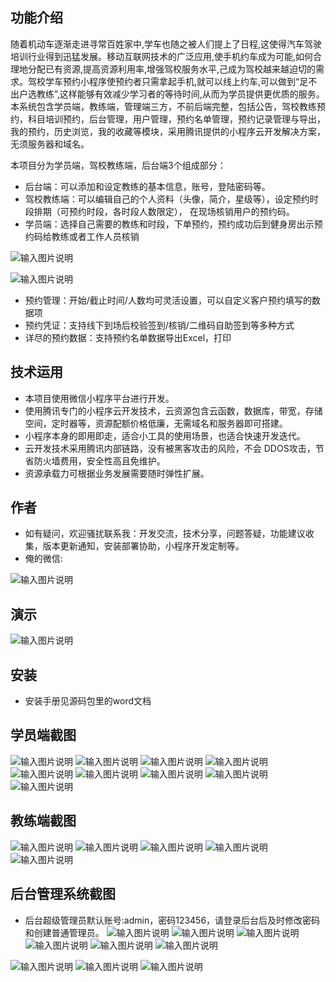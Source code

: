 ## 功能介绍 
 
随着机动车逐渐走进寻常百姓家中,学车也随之被人们提上了日程,这使得汽车驾驶培训行业得到迅猛发展。移动互联网技术的广泛应用,使手机约车成为可能,如何合理地分配已有资源,提高资源利用率,增强驾校服务水平,己成为驾校越来越迫切的需求。驾校学车预约小程序使预约者只需拿起手机,就可以线上约车,可以做到“足不出户选教练”,这样能够有效减少学习者的等待时间,从而为学员提供更优质的服务。
本系统包含学员端，教练端，管理端三方，不前后端完整，包括公告，驾校教练预约，科目培训预约，后台管理，用户管理，预约名单管理，预约记录管理与导出，我的预约，历史浏览，我的收藏等模块，采用腾讯提供的小程序云开发解决方案，无须服务器和域名。

本项目分为学员端，驾校教练端，后台端3个组成部分：
- 后台端：可以添加和设定教练的基本信息，账号，登陆密码等。
- 驾校教练端：可以编辑自己的个人资料（头像，简介，星级等），设定预约时段排期（可预约时段，各时段人数限定）， 在现场核销用户的预约码。
- 学员端：选择自己需要的教练和时段，下单预约，预约成功后到健身房出示预约码给教练或者工作人员核销

![输入图片说明](demo/f75416115577ff6e13e3d325c870124.png)

![输入图片说明](demo/%E9%A9%BE%E6%A0%A1%20(2).jpg)

- 预约管理：开始/截止时间/人数均可灵活设置，可以自定义客户预约填写的数据项
- 预约凭证：支持线下到场后校验签到/核销/二维码自助签到等多种方式
- 详尽的预约数据：支持预约名单数据导出Excel，打印


## 技术运用
- 本项目使用微信小程序平台进行开发。
- 使用腾讯专门的小程序云开发技术，云资源包含云函数，数据库，带宽，存储空间，定时器等，资源配额价格低廉，无需域名和服务器即可搭建。
- 小程序本身的即用即走，适合小工具的使用场景，也适合快速开发迭代。
- 云开发技术采用腾讯内部链路，没有被黑客攻击的风险，不会 DDOS攻击，节省防火墙费用，安全性高且免维护。
- 资源承载力可根据业务发展需要随时弹性扩展。  



## 作者
- 如有疑问，欢迎骚扰联系我：开发交流，技术分享，问题答疑，功能建议收集，版本更新通知，安装部署协助，小程序开发定制等。
- 俺的微信: 

 ![输入图片说明](demo/2.png)



## 演示 
 ![输入图片说明](demo/%E4%BA%8C%E7%BB%B4%E7%A0%81.png)

## 安装

- 安装手册见源码包里的word文档




## 学员端截图
 ![输入图片说明](demo/1%E9%A6%96%E9%A1%B5.png)
![输入图片说明](demo/2%E6%95%99%E7%BB%83%E5%88%97%E8%A1%A8.png)
![输入图片说明](demo/3%E6%95%99%E7%BB%83%E6%8E%92%E6%9C%9F.png)
![输入图片说明](demo/4%E9%A2%84%E7%BA%A6%E6%88%90%E5%8A%9F.png)
![输入图片说明](demo/5%E6%88%91%E7%9A%84%E9%A2%84%E7%BA%A6%E8%AE%B0%E5%BD%95.png)
![输入图片说明](demo/6%E6%88%91%E7%9A%84%E9%A2%84%E7%BA%A6%E8%AF%A6%E6%83%85.png)
![输入图片说明](demo/7%E9%A9%BE%E8%80%83%E6%8A%A5%E5%90%8D.png)
![输入图片说明](demo/8%E7%A7%91%E7%9B%AE%E9%A2%84%E7%BA%A6.png)
![输入图片说明](demo/9%E4%B8%AA%E4%BA%BA%E4%B8%AD%E5%BF%83.png)

## 教练端截图

![输入图片说明](demo/32%E6%95%99%E7%BB%83-%E7%99%BB%E9%99%86.png)
![输入图片说明](demo/33%E6%95%99%E7%BB%83-%E9%A6%96%E9%A1%B5.png)
![输入图片说明](demo/34%E6%95%99%E7%BB%83-%E5%90%8D%E5%8D%95.png)
![输入图片说明](demo/35%E6%95%99%E7%BB%83-%E6%A0%B8%E9%94%80.png)
![输入图片说明](demo/37%E6%95%99%E7%BB%83-%E8%AE%BE%E5%AE%9A.png)


## 后台管理系统截图 
- 后台超级管理员默认账号:admin，密码123456，请登录后台后及时修改密码和创建普通管理员。
![输入图片说明](demo/99%E5%90%8E%E5%8F%B0-%E9%A6%96%E9%A1%B5.png)
![输入图片说明](demo/101%E5%90%8E%E5%8F%B0-%E9%A2%84%E7%BA%A6%E7%AE%A1%E7%90%86.png)
![输入图片说明](demo/102%E5%90%8E%E5%8F%B0-%E9%A2%84%E7%BA%A6.png)
![输入图片说明](demo/104%E5%90%8E%E5%8F%B0-%E9%A2%84%E7%BA%A6%E5%90%8D%E5%8D%95%E6%B1%87%E6%80%BB.png)
![输入图片说明](demo/105%E5%90%8E%E5%8F%B0-%E9%A2%84%E7%BA%A6%E8%AE%BE%E5%AE%9A.png)
![输入图片说明](demo/106%E5%90%8E%E5%8F%B0-%E9%A2%84%E7%BA%A6%E6%97%B6%E6%AE%B5.png)

![输入图片说明](demo/110%E5%90%8E%E5%8F%B0-%E6%8A%A5%E5%90%8D%E7%AE%A1%E7%90%86.png)
![输入图片说明](demo/1061%E5%90%8E%E5%8F%B0-%E9%A2%84%E7%BA%A6%E5%90%8D%E5%8D%95.png)
![输入图片说明](demo/1101%E5%90%8E%E5%8F%B0-%E6%8A%A5%E5%90%8D%E5%90%8D%E5%8D%95.png)


